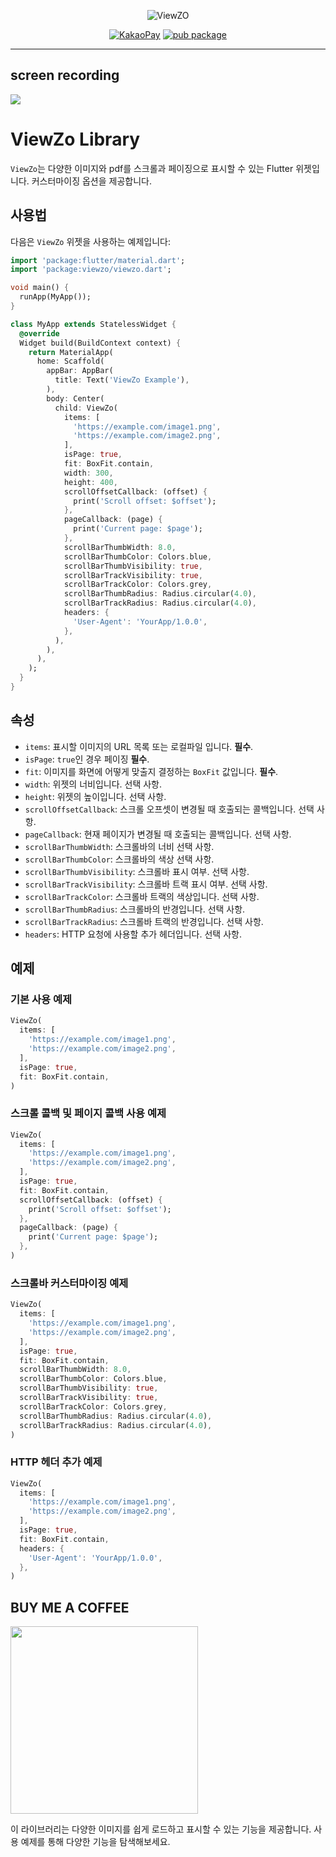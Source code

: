 <p align="center">
<img src="https://raw.githubusercontent.com/tkdtn2013/ViewZO/main/screenshots/banner.webp" alt="ViewZO" />
</p>

<div align="center">

[![KakaoPay](https://img.shields.io/badge/KakaoPay-Donate-FFCD00?style=plastic&logo=kakao)](https://qr.kakaopay.com/FeiqyCEXy1f408899)
[![pub package](https://img.shields.io/pub/v/viewzo.svg)](https://pub.dev/packages/viewzo)

</div>
<hr>

## screen recording
<img src="https://raw.githubusercontent.com/tkdtn2013/ViewZO/main/screenshots/viewzo.gif"/>


# ViewZo Library

`ViewZo`는 다양한 이미지와 pdf를 스크롤과 페이징으로 표시할 수 있는 Flutter 위젯입니다. 커스터마이징 옵션을 제공합니다.

## 사용법

다음은 `ViewZo` 위젯을 사용하는 예제입니다:

```dart
import 'package:flutter/material.dart';
import 'package:viewzo/viewzo.dart';

void main() {
  runApp(MyApp());
}

class MyApp extends StatelessWidget {
  @override
  Widget build(BuildContext context) {
    return MaterialApp(
      home: Scaffold(
        appBar: AppBar(
          title: Text('ViewZo Example'),
        ),
        body: Center(
          child: ViewZo(
            items: [
              'https://example.com/image1.png',
              'https://example.com/image2.png',
            ],
            isPage: true,
            fit: BoxFit.contain,
            width: 300,
            height: 400,
            scrollOffsetCallback: (offset) {
              print('Scroll offset: $offset');
            },
            pageCallback: (page) {
              print('Current page: $page');
            },
            scrollBarThumbWidth: 8.0,
            scrollBarThumbColor: Colors.blue,
            scrollBarThumbVisibility: true,
            scrollBarTrackVisibility: true,
            scrollBarTrackColor: Colors.grey,
            scrollBarThumbRadius: Radius.circular(4.0),
            scrollBarTrackRadius: Radius.circular(4.0),
            headers: {
              'User-Agent': 'YourApp/1.0.0',
            },
          ),
        ),
      ),
    );
  }
}
```

## 속성

- `items`: 표시할 이미지의 URL 목록 또는 로컬파일 입니다. **필수**.
- `isPage`: `true`인 경우 페이징 **필수**.
- `fit`: 이미지를 화면에 어떻게 맞출지 결정하는 `BoxFit` 값입니다. **필수**.
- `width`: 위젯의 너비입니다. 선택 사항.
- `height`: 위젯의 높이입니다. 선택 사항.
- `scrollOffsetCallback`: 스크롤 오프셋이 변경될 때 호출되는 콜백입니다. 선택 사항.
- `pageCallback`: 현재 페이지가 변경될 때 호출되는 콜백입니다. 선택 사항.
- `scrollBarThumbWidth`: 스크롤바의 너비 선택 사항.
- `scrollBarThumbColor`: 스크롤바의 색상 선택 사항.
- `scrollBarThumbVisibility`: 스크롤바 표시 여부. 선택 사항.
- `scrollBarTrackVisibility`: 스크롤바 트랙 표시 여부. 선택 사항.
- `scrollBarTrackColor`: 스크롤바 트랙의 색상입니다. 선택 사항.
- `scrollBarThumbRadius`: 스크롤바의 반경입니다. 선택 사항.
- `scrollBarTrackRadius`: 스크롤바 트랙의 반경입니다. 선택 사항.
- `headers`: HTTP 요청에 사용할 추가 헤더입니다. 선택 사항.

## 예제

### 기본 사용 예제

```dart
ViewZo(
  items: [
    'https://example.com/image1.png',
    'https://example.com/image2.png',
  ],
  isPage: true,
  fit: BoxFit.contain,
)
```

### 스크롤 콜백 및 페이지 콜백 사용 예제

```dart
ViewZo(
  items: [
    'https://example.com/image1.png',
    'https://example.com/image2.png',
  ],
  isPage: true,
  fit: BoxFit.contain,
  scrollOffsetCallback: (offset) {
    print('Scroll offset: $offset');
  },
  pageCallback: (page) {
    print('Current page: $page');
  },
)
```

### 스크롤바 커스터마이징 예제

```dart
ViewZo(
  items: [
    'https://example.com/image1.png',
    'https://example.com/image2.png',
  ],
  isPage: true,
  fit: BoxFit.contain,
  scrollBarThumbWidth: 8.0,
  scrollBarThumbColor: Colors.blue,
  scrollBarThumbVisibility: true,
  scrollBarTrackVisibility: true,
  scrollBarTrackColor: Colors.grey,
  scrollBarThumbRadius: Radius.circular(4.0),
  scrollBarTrackRadius: Radius.circular(4.0),
)
```

### HTTP 헤더 추가 예제

```dart
ViewZo(
  items: [
    'https://example.com/image1.png',
    'https://example.com/image2.png',
  ],
  isPage: true,
  fit: BoxFit.contain,
  headers: {
    'User-Agent': 'YourApp/1.0.0',
  },
)
```

## BUY ME A COFFEE
<img src="https://raw.githubusercontent.com/tkdtn2013/ViewZO/main/screenshots/buyMeCoffee.JPG" width="300"/>

이 라이브러리는 다양한 이미지를 쉽게 로드하고 표시할 수 있는 기능을 제공합니다. 사용 예제를 통해 다양한 기능을 탐색해보세요.
